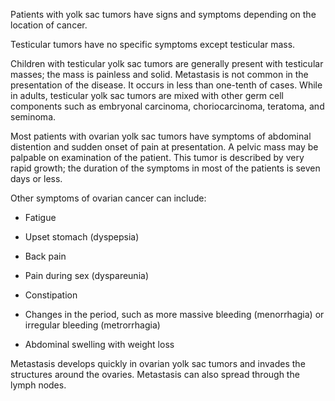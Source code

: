 Patients with yolk sac tumors have signs and symptoms depending on the location of cancer.

Testicular tumors have no specific symptoms except testicular mass.

Children with testicular yolk sac tumors are generally present with testicular masses; the mass is painless and solid. Metastasis is not common in the presentation of the disease. It occurs in less than one-tenth of cases. While in adults, testicular yolk sac tumors are mixed with other germ cell components such as embryonal carcinoma, choriocarcinoma, teratoma, and seminoma.

Most patients with ovarian yolk sac tumors have symptoms of abdominal distention and sudden onset of pain at presentation. A pelvic mass may be palpable on examination of the patient. This tumor is described by very rapid growth; the duration of the symptoms in most of the patients is seven days or less.

Other symptoms of ovarian cancer can include:

- Fatigue

- Upset stomach (dyspepsia)

- Back pain

- Pain during sex (dyspareunia)

- Constipation

- Changes in the period, such as more massive bleeding (menorrhagia) or irregular bleeding (metrorrhagia)

- Abdominal swelling with weight loss

Metastasis develops quickly in ovarian yolk sac tumors and invades the structures around the ovaries. Metastasis can also spread through the lymph nodes.